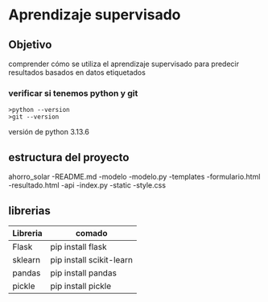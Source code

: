 # Aprendizaje supervisado
## **Objetivo**
comprender cómo se utiliza el aprendizaje supervisado para 
predecir resultados basados en datos etiquetados
### verificar si tenemos python y git 
```
>python --version
>git --version
```
versión de python  3.13.6

## estructura del proyecto
ahorro_solar
-README.md
-modelo
    -modelo.py
-templates
    -formulario.html
    -resultado.html
-api
    -index.py
-static
    -style.css

## librerias 

| Libreria | comado                   |
| -------- | ------------------------ |
| Flask    | pip install flask        |
| sklearn  | pip install scikit-learn |
| pandas   | pip install pandas       |
| pickle   | pip install pickle       |
